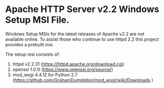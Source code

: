 Apache HTTP Server v2.2 Windows Setup MSI File.
===============================================

Windows Setup MSIs for the latest releases of Apache v2.2 are not available online. To assist those who continue to use httpd 2.2 this project provides a prebuilt msi.

The setup msi consists of:
1. httpd v2.2.31 (https://httpd.apache.org/download.cgi)
2. openssl 1.0.1t (https://www.openssl.org/source/)
3. mod_wsgi 4.4.12 for Python 2.7 (https://github.com/GrahamDumpleton/mod_wsgi/wiki/Downloads
)